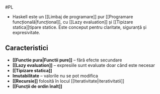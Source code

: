 #PL
- Haskell este un [[Limbaj de programare]] pur [[Programare funcțională|funcțional]], cu [[Lazy evaluation]] și [[Tipizare statica]]tipare statice. Este conceput pentru claritate, siguranță și expresivitate.

## Caracteristici

- **[[Functie pura|Functii pure]]** – fără efecte secundare
- **[[Lazy evaluation]]** – expresiile sunt evaluate doar când este necesar
- **[[Tipizare statica]]**
- **Imutabilitate** – valorile nu se pot modifica
- **[[Recursie]]** folosită în locul [[Iterativitate|iterativitatii]]
- **[[Funcții de ordin înalt]]** 
